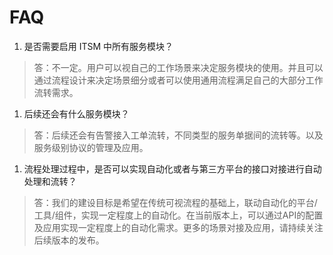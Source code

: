 # FAQ

1.  是否需要启用 ITSM 中所有服务模块？

>   答：不一定。用户可以视自己的工作场景来决定服务模块的使用。并且可以通过流程设计来决定场景细分或者可以使用通用流程满足自己的大部分工作流转需求。

1.  后续还会有什么服务模块？

>   答：后续还会有告警接入工单流转，不同类型的服务单据间的流转等。以及服务级别协议的管理及应用。

1.  流程处理过程中，是否可以实现自动化或者与第三方平台的接口对接进行自动处理和流转？

>   答：我们的建设目标是希望在传统可视流程的基础上，联动自动化的平台/工具/组件，实现一定程度上的自动化。在当前版本上，可以通过API的配置及应用实现一定程度上的自动化需求。更多的场景对接及应用，请持续关注后续版本的发布。
